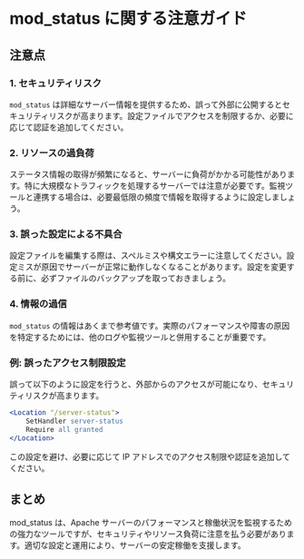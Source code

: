 # mod_status に関する注意ガイド

## 注意点
### 1. セキュリティリスク
`mod_status` は詳細なサーバー情報を提供するため、誤って外部に公開するとセキュリティリスクが高まります。設定ファイルでアクセスを制限するか、必要に応じて認証を追加してください。

### 2. リソースの過負荷
ステータス情報の取得が頻繁になると、サーバーに負荷がかかる可能性があります。特に大規模なトラフィックを処理するサーバーでは注意が必要です。監視ツールと連携する場合は、必要最低限の頻度で情報を取得するように設定しましょう。

### 3. 誤った設定による不具合
設定ファイルを編集する際は、スペルミスや構文エラーに注意してください。設定ミスが原因でサーバーが正常に動作しなくなることがあります。設定を変更する前に、必ずファイルのバックアップを取っておきましょう。

### 4. 情報の過信
`mod_status` の情報はあくまで参考値です。実際のパフォーマンスや障害の原因を特定するためには、他のログや監視ツールと併用することが重要です。

### 例: 誤ったアクセス制限設定
誤って以下のように設定を行うと、外部からのアクセスが可能になり、セキュリティリスクが高まります。

```apache
<Location "/server-status">
    SetHandler server-status
    Require all granted
</Location>
```

この設定を避け、必要に応じて IP アドレスでのアクセス制限や認証を追加してください。

## まとめ
mod_status は、Apache サーバーのパフォーマンスと稼働状況を監視するための強力なツールですが、セキュリティやリソース負荷に注意を払う必要があります。適切な設定と運用により、サーバーの安定稼働を支援します。